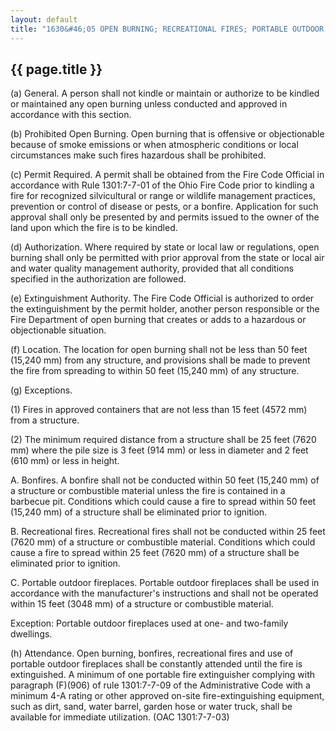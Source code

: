 ```yaml
---
layout: default
title: "1630&#46;05 OPEN BURNING; RECREATIONAL FIRES; PORTABLE OUTDOOR FIREPLACES."
---
```


{{ page.title }}
----------------

(a) General. A person shall not kindle or maintain or authorize to be kindled or maintained any open burning unless conducted and approved in accordance with this section.

(b) Prohibited Open Burning. Open burning that is offensive or objectionable because of smoke emissions or when atmospheric conditions or local circumstances make such fires hazardous shall be prohibited.

(c) Permit Required. A permit shall be obtained from the Fire Code Official in accordance with Rule 1301:7-7-01 of the Ohio Fire Code prior to kindling a fire for recognized silvicultural or range or wildlife management practices, prevention or control of disease or pests, or a bonfire. Application for such approval shall only be presented by and permits issued to the owner of the land upon which the fire is to be kindled.

(d) Authorization. Where required by state or local law or regulations, open burning shall only be permitted with prior approval from the state or local air and water quality management authority, provided that all conditions specified in the authorization are followed.

(e) Extinguishment Authority. The Fire Code Official is authorized to order the extinguishment by the permit holder, another person responsible or the Fire Department of open burning that creates or adds to a hazardous or objectionable situation.

(f) Location. The location for open burning shall not be less than 50 feet (15,240 mm) from any structure, and provisions shall be made to prevent the fire from spreading to within 50 feet (15,240 mm) of any structure.

(g) Exceptions. 

(1) Fires in approved containers that are not less than 15 feet (4572 mm) from a structure.

(2) The minimum required distance from a structure shall be 25 feet (7620 mm) where the pile size is 3 feet (914 mm) or less in diameter and 2 feet (610 mm) or less in height.

  A. Bonfires. A bonfire shall not be conducted within 50 feet (15,240 mm) of a structure or combustible material unless the fire is contained in a barbecue pit. Conditions which could cause a fire to spread within 50 feet (15,240 mm) of a structure shall be eliminated prior to ignition.

  B. Recreational fires. Recreational fires shall not be conducted within 25 feet (7620 mm) of a structure or combustible material. Conditions which could cause a fire to spread within 25 feet (7620 mm) of a structure shall be eliminated prior to ignition.

  C. Portable outdoor fireplaces. Portable outdoor fireplaces shall be used in accordance with the manufacturer's instructions and shall not be operated within 15 feet (3048 mm) of a structure or combustible material.

Exception: Portable outdoor fireplaces used at one- and two-family dwellings.

(h) Attendance. Open burning, bonfires, recreational fires and use of portable outdoor fireplaces shall be constantly attended until the fire is extinguished. A minimum of one portable fire extinguisher complying with paragraph (F)(906) of rule 1301:7-7-09 of the Administrative Code with a minimum 4-A rating or other approved on-site fire-extinguishing equipment, such as dirt, sand, water barrel, garden hose or water truck, shall be available for immediate utilization. (OAC 1301:7-7-03)